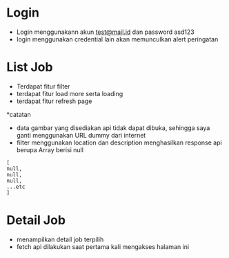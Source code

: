 # Login

- Login menggunakann akun test@mail.id dan password asd123
- login menggunakan credential lain akan memunculkan alert peringatan

# List Job

- Terdapat fitur filter
- terdapat fitur load more serta loading
- terdapat fitur refresh page

\*catatan

- data gambar yang disediakan api tidak dapat dibuka, sehingga saya ganti menggunakan URL dummy dari internet
- filter menggunakan location dan description menghasilkan response api berupa Array berisi null

```
[
null,
null,
null,
...etc
]
```

# Detail Job

- menampilkan detail job terpilih
- fetch api dilakukan saat pertama kali mengakses halaman ini
